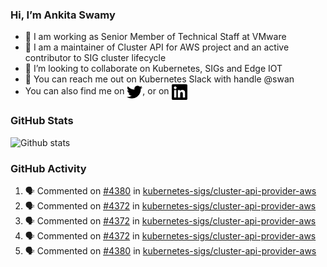 ### Hi, I’m Ankita Swamy

- 💼 I am working as Senior Member of Technical Staff at VMware
- 👀 I am a maintainer of Cluster API for AWS project and an active contributor to SIG cluster lifecycle
- 💞️ I’m looking to collaborate on Kubernetes, SIGs and Edge IOT
- 💬 You can reach me out on Kubernetes Slack with handle @swan
- You can also find me on <a href="https://twitter.com/SwamyAnkita" target="blank"><img align="center" src="https://raw.githubusercontent.com/Ankitasw/Ankitasw/master/svg/twitter.svg" alt="Ankitasw" height="25" width="25" color="#1DA1f2" /></a>, or on <a href="https://www.linkedin.com/in/Ankitaswamy/" target="blank"><img align="center" src="https://raw.githubusercontent.com/Ankitasw/Ankitasw/master/svg/linkedin.svg" alt="Ankitasw" height="25" width="25" /></a>

### GitHub Stats
![Github stats](https://github-readme-stats.vercel.app/api?username=Ankitasw&count_private=true&show_icons=true&theme=tokyonight)

### GitHub Activity 
<!--START_SECTION:activity-->
1. 🗣 Commented on [#4380](https://github.com/kubernetes-sigs/cluster-api-provider-aws/issues/4380) in [kubernetes-sigs/cluster-api-provider-aws](https://github.com/kubernetes-sigs/cluster-api-provider-aws)
2. 🗣 Commented on [#4372](https://github.com/kubernetes-sigs/cluster-api-provider-aws/issues/4372) in [kubernetes-sigs/cluster-api-provider-aws](https://github.com/kubernetes-sigs/cluster-api-provider-aws)
3. 🗣 Commented on [#4372](https://github.com/kubernetes-sigs/cluster-api-provider-aws/issues/4372) in [kubernetes-sigs/cluster-api-provider-aws](https://github.com/kubernetes-sigs/cluster-api-provider-aws)
4. 🗣 Commented on [#4372](https://github.com/kubernetes-sigs/cluster-api-provider-aws/issues/4372) in [kubernetes-sigs/cluster-api-provider-aws](https://github.com/kubernetes-sigs/cluster-api-provider-aws)
5. 🗣 Commented on [#4380](https://github.com/kubernetes-sigs/cluster-api-provider-aws/issues/4380) in [kubernetes-sigs/cluster-api-provider-aws](https://github.com/kubernetes-sigs/cluster-api-provider-aws)
<!--END_SECTION:activity-->

